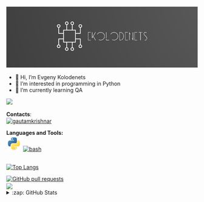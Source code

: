 
![logo](https://github.com/ekolodenets/ekolodenets/blob/main/logo_.jpg)

- 👋 Hi, I’m Evgeny Kolodenets
- 👀 I’m interested in programming in Python
- 🌱 I’m currently learning QA
 
<a href="https://www.codewars.com/users/Ekolodenets" alt="Ekolodenets"><img src="https://www.codewars.com/users/Ekolodenets/badges/small" /></a>
 
**Contacts**:
<br><a href="https://www.linkedin.com/in/evgeny-kolodenets" target="blank"><img align="center" src="https://raw.githubusercontent.com/rahuldkjain/github-profile-readme-generator/master/src/images/icons/Social/linked-in-alt.svg" alt="gautamkrishnar" height="30" width="40" /></a>

<!-- <details> -->
**Languages and Tools:**
<br><a href="https://www.python.org" target="_blank"><img src="https://raw.githubusercontent.com/devicons/devicon/master/icons/python/python-original.svg" alt="python" width="40" height="40"/></a>
<a href="https://git-scm.com/" target="_blank"> <img src="https://raw.githubusercontent.com/jmnote/z-icons/master/svg/git.svg" alt="bash" width="40" height="40"/></a>
<!-- <a href="https://www.selenium.dev" target="_blank"> <img src="https://raw.githubusercontent.com/detain/svg-logos/780f25886640cef088af994181646db2f6b1a3f8/svg/selenium-logo.svg" alt="selenium" width="40" height="40"/> </a> -->
<!-- <a href="https://postman.com" target="_blank"> <img src="https://www.vectorlogo.zone/logos/getpostman/getpostman-icon.svg" alt="postman" width="40" height="40"/> </a>  -->
<!-- <a href="https://www.postgresql.org" target="_blank"> <img src="https://raw.githubusercontent.com/devicons/devicon/master/icons/postgresql/postgresql-original-wordmark.svg" alt="postgresql" width="40" height="40"/> </a> -->
<br>[![Top Langs](https://github-readme-stats.vercel.app/api/top-langs/?username=ekolodenets)](https://github.com/ekolodenets)

 <a href="https://github.com/ekolodenets/qa/pulls">
      <img alt="GitHub pull requests" src="https://img.shields.io/github/issues-pr/ekolodenets/qa?color=0088ff" />
    </a>
<br>
<a href="https://github.com/anuraghazra/github-readme-stats">
  <img align="center" src="https://github-readme-stats.vercel.app/api/pin/?username=anuraghazra&repo=github-readme-stats" />
</a>

<!-- ![Anurag's GitHub stats](https://github-readme-stats.vercel.app/api?username=ekolodenets&hide=contribs,prs) -->


<details>
 <summary>:zap: GitHub Stats</summary>
  <img  alt="Ekolodenets's Stats" src="https://github-readme-stats.vercel.app/api?username=ekolodenets&show_icons=true" /><br>
  <img  alt="Ekolodenets's Stats" src="https://github-readme-streak-stats.herokuapp.com/?user=ekolodenets" /><br>
  <img  alt="Ekolodenets's Stats" src="https://visitor-badge.glitch.me/badge?page_id=ekolodenets.ekolodenets" />
</details>

<!-- [![Top Langs](https://github-readme-stats.vercel.app/api/top-langs/?username=ekolodenets&layout=compact)](https://github.com/ekolodenets) -->
<!-- more icons here -> https://github.com/gautamkrishnar/gautamkrishnar/edit/master/README.md -->
<!-- https://github.com/devicons/devicon -->
<!-- ![GitHub Activity Graph](https://activity-graph.herokuapp.com/graph?username=ekolodenets)   -->
<!-- ![Profile views](https://gpvc.arturio.dev/ekolodenets)   -->
<!-- ![Visitors](https://visitor-badge.glitch.me/badge?page_id=ekolodenets.ekolodenets) -->
